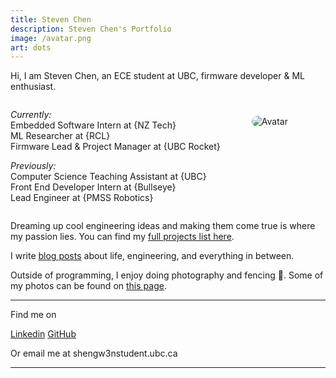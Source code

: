 ```yaml
---
title: Steven Chen
description: Steven Chen's Portfolio
image: /avatar.png
art: dots
---
```


Hi, I am Steven Chen, an ECE student at UBC, firmware developer & ML enthusiast.

<div style="display: flex; align-items: flex-start; gap: 50px;">
<div>

<i>Currently:</i><br>
Embedded Software Intern at {NZ Tech}<br>
ML Researcher at {RCL}<br>
Firmware Lead & Project Manager at {UBC Rocket}<br>

<i>Previously:</i><br>
Computer Science Teaching Assistant at {UBC}<br>
Front End Developer Intern at {Bullseye}<br>
Lead Engineer at {PMSS Robotics}<br>

</div>
<img src="/avatar.png" alt="Avatar" style="max-width: 200px; height: auto; margin-top: 25px; border-radius: 10px;" />
</div>

Dreaming up cool engineering ideas and making them come true is where my passion lies. You can find my [full projects list here](/projects).

I write [blog posts](/posts) about life, engineering, and everything in between.

Outside of programming, I enjoy doing photography and fencing 🤺. Some of my photos can be found on [this page](/photos).

<div flex-auto />

---

Find me on

<p flex="~ gap-2 wrap" class="mt--2!">
<a href="https://linkedin.com/in/shengwen-chen" target="_blank"><span op75 i-simple-icons-linkedin /> Linkedin</a>
<a href="https://github.com/shengw3n" target="_blank"><span op75 i-simple-icons-github /> GitHub</a>
<!-- <a href="https://bsky.app/profile/antfu.me" target="_blank"><span op75 i-ri-bluesky-fill /> Bluesky</a>
 <a href="https://www.threads.net/@antfu7" target="_blank"><span op75 i-ri-threads-line /> Threads</a>
 <a href="https://chat.antfu.me" target="_blank"><span op75 i-simple-icons-discord /> Discord Server</a>
 <a href="https://www.youtube.com/anthonyfu7" target="_blank"><span op75 i-simple-icons-youtube /> YouTube</a>
 <a href="https://www.instagram.com/antfu7" target="_blank"><span op75 i-simple-icons-instagram /> Instagram</a>
 <a href="https://space.bilibili.com/668380" target="_blank"><span op75 i-simple-icons-bilibili /> 哔哩哔哩</a>
 <a href="https://x.com/antfuzh" target="_blank"><span op75 i-ri-twitter-x-fill /> 中文推</a>
 <a href="https://x.com/antfujp" target="_blank"><span op75 i-ri-twitter-x-fill /> 日本語</a> -->
</p>
Or email me at <span font-mono>shengw3n<span i-carbon-at/>student.ubc.ca</span>

---
